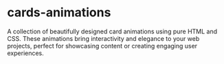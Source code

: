 # cards-animations
A collection of beautifully designed card animations using pure HTML and CSS. These animations bring interactivity and elegance to your web projects, perfect for showcasing content or creating engaging user experiences.